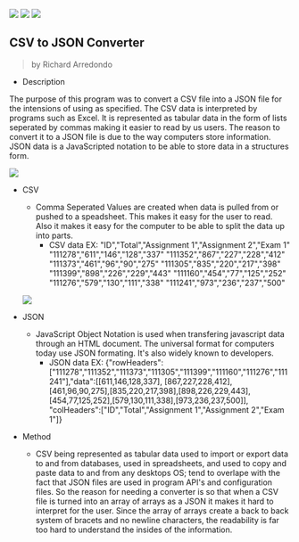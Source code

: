 [![](https://static.thenounproject.com/png/605579-200.png)]()
[![](http://freevector.co/wp-content/uploads/2009/06/36738-right-arrow-200x200.png)]()
[![](https://encrypted-tbn0.gstatic.com/images?q=tbn:ANd9GcRRS0y-lTeGRr-U-DufdcwIYTt_vxb-Kqv-ERVTnfF9xMS01EP7)]()

## CSV to JSON Converter
> by Richard Arredondo

- Description

The purpose of this program was to convert a CSV file into a JSON file for the intensions of using as specified. The CSV data is 
interpreted by programs such as Excel. It is represented as tabular data in the form of lists seperated by commas making it easier to 
read by us users. The reason to convert it to a JSON file is due to the way computers store information. JSON data is a JavaScripted 
notation to be able to store data in a structures form.

[![](http://www.computing.outwood.com/NEA/python/images/writing7.png)]()

- CSV 
   - Comma Seperated Values are created when data is pulled from or pushed to a speadsheet. This makes it easy
     for the user to read. Also it makes it easy for the computer to be able to split the data up into parts. 
      - CSV data EX:  "ID","Total","Assignment 1","Assignment 2","Exam 1"
                      "111278","611","146","128","337"
                      "111352","867","227","228","412"
                      "111373","461","96","90","275"
                      "111305","835","220","217","398"
                      "111399","898","226","229","443"
                      "111160","454","77","125","252"
                      "111276","579","130","111","338"
                      "111241","973","236","237","500"
  
  [![](https://img.viralpatel.net/2016/06/spring-4-mvc-rest-get-example.png)]()
  
 - JSON 
   - JavaScript Object Notation is used when transfering javascript data through an HTML document. The universal format for
    computers today use JSON formating. It's also widely known to developers.
      - JSON data EX: {"rowHeaders":["111278","111352","111373","111305","111399","111160","111276","111241"],"data":[[611,146,128,337],
        [867,227,228,412],[461,96,90,275],[835,220,217,398],[898,226,229,443],[454,77,125,252],[579,130,111,338],[973,236,237,500]],
        "colHeaders":["ID","Total","Assignment 1","Assignment 2","Exam 1"]}
    
 - Method
   - CSV being represented as tabular data used to import or export data to and from databases, used in spreadsheets, and used to copy
    and paste data to and from any desktops OS; tend to overlape with the fact that JSON files are used in program API's and configuration files. So the reason for needing a converter is so that when a CSV file is turned into an array of arrays as a JSON it makes it hard to interpret for the user. Since the array of arrays create a back to back system of bracets and no newline characters, the readability is far too hard to understand the insides of the information.
